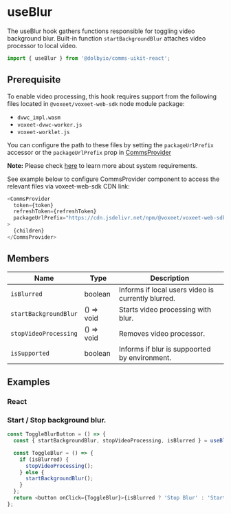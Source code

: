# useBlur

The useBlur hook gathers functions responsible for toggling video background blur. Built-in function `startBackgroundBlur` attaches video processor to local video.

```javascript
import { useBlur } from '@dolbyio/comms-uikit-react';
```

## Prerequisite

To enable video processing, this hook requires support from the following files located in `@voxeet/voxeet-web-sdk` node module package:

- `dvwc_impl.wasm`
- `voxeet-dvwc-worker.js`
- `voxeet-worklet.js`

You can configure the path to these files by setting the `packageUrlPrefix` accessor or the `packageUrlPrefix` prop in [CommsProvider](../providers/CommsProvider.md)

**Note:** Please check [here](https://docs.dolby.io/communications-apis/docs/js-client-sdk-model-localvideo#setprocessor) to learn more about system requirements.

See example below to configure CommsProvider component to access the relevant files via voxeet-web-sdk CDN link:

```javascript
<CommsProvider
  token={token}
  refreshToken={refreshToken}
  packageUrlPrefix="https://cdn.jsdelivr.net/npm/@voxeet/voxeet-web-sdk/dist"
>
  {children}
</CommsProvider>
```

## Members

| Name                  | Type       | Description                                        |
| --------------------- | ---------- | -------------------------------------------------- |
| `isBlurred`           | boolean    | Informs if local users video is currently blurred. |
| `startBackgroundBlur` | () => void | Starts video processing with blur.                 |
| `stopVideoProcessing` | () => void | Removes video processor.                           |
| `isSupported`         | boolean    | Informs if blur is suppoorted by environment.      |

## Examples

### React

### Start / Stop background blur.

```javascript
const ToggleBlurButton = () => {
  const { startBackgroundBlur, stopVideoProcessing, isBlurred } = useBlur();

  const ToggleBlur = () => {
    if (isBlurred) {
      stopVideoProcessing();
    } else {
      startBackgroundBlur();
    }
  };
  return <button onClick={ToggleBlur}>{isBlurred ? 'Stop Blur' : 'Start Blur'}</button>;
};
```
